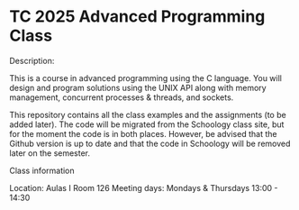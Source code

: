 # TC 2025 Advanced Programming Class

Description:

This is a course in advanced programming using the C language. You will design and program solutions using the UNIX API along with memory management, concurrent processes & threads, and sockets.

This repository contains all the class examples and the assignments (to be added later). The code will be migrated from the Schoology class site, but for the moment the code is in both places. However, be advised that the Github version is up to date and that the code in Schoology will be removed later on the semester.

Class information

Location: Aulas I Room 126
Meeting days: Mondays & Thursdays 13:00 - 14:30
